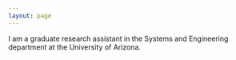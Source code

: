 ```yaml
---
layout: page
---
```


I am a graduate research assistant in the Systems and Engineering department  at the University of Arizona. 
